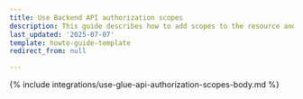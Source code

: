 ```yaml
---
title: Use Backend API authorization scopes
description: This guide describes how to add scopes to the resource and custom route for the Backend API application
last_updated: '2025-07-07'
template: howto-guide-template
redirect_from: null

---
```


{% include integrations/use-glue-api-authorization-scopes-body.md %}
